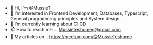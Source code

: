 - 👋 Hi, I’m @MussieT
- 👀 I’m interested in Frontend Development, Databases, Typescript, General programming principles and System design.
- 🌱 I’m currently learning about CI CD
- 📫 How to reach me ... Mussieteshomeg@gmail.com
- 📝 My articles on .. https://medium.com/@MussieTeshome
<!---
MussieT/MussieT is a ✨ special ✨ repository because its `README.md` (this file) appears on your GitHub profile.
You can click the Preview link to take a look at your changes.
--->
